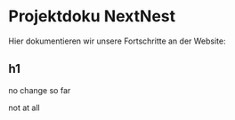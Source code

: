 # Projektdoku NextNest

Hier dokumentieren wir unsere Fortschritte an der Website:

## h1

no change so far

not at all
